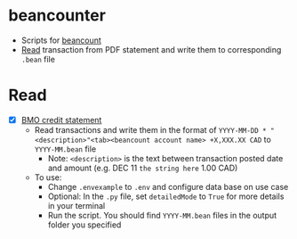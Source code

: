 # beancounter
- Scripts for [beancount](https://beancount.github.io/docs/index.html)
- [Read](#Read) transaction from PDF statement and write them to corresponding `.bean` file

# Read
- [X] [BMO credit statement](https://github.com/byming-net/beancounter/blob/main/beanify-bmo-credit-stmt.py)
  - Read transactions and write them in the format of `YYYY-MM-DD * "<description>"<tab><beancount account name> +X,XXX.XX CAD` to `YYYY-MM.bean` file
    - Note: `<description>` is the text between transaction posted date and amount (e.g. DEC 11 `the string here` 1.00 CAD)
  - To use: 
    - Change `.envexample` to `.env` and configure data base on use case
    - Optional: In the `.py` file, set `detailedMode` to `True` for more details in your terminal
    - Run the script. You should find `YYYY-MM.bean` files in the output folder you specified
